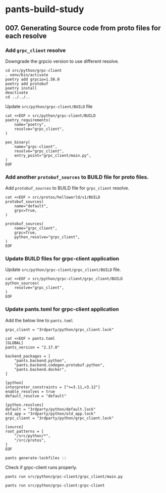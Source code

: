 # pants-build-study

## 007. Generating Source code from proto files for each resolve

### Add `grpc_client` resolve

Downgrade the grpcio version to use different resolve.

```
cd src/python/grpc-client
. venv/bin/activate
poetry add grpcio=1.58.0
poetry add protobuf
poetry install
deactivate
cd ../../..
```

Update `src/python/grpc-client/BUILD` file

```
cat <<EOF > src/python/grpc-client/BUILD
poetry_requirements(
    name="poetry",
    resolve="grpc_client",
)

pex_binary(
    name="grpc-client",
    resolve="grpc_client",
    entry_point="grpc_client/main.py",
)
EOF
```

### Add another `protobuf_sources` to BUILD file for proto files.

Add `protobuf_sources` to BUILD file for `grpc_client` resolve.

```
cat <<EOF > src/protos/helloworld/v1/BUILD
protobuf_sources(
    name="default",
    grpc=True,
)

protobuf_sources(
    name="grpc_client",
    grpc=True,
    python_resolve="grpc_client",
)
EOF
```

### Update BUILD files for grpc-client application

Update `src/python/grpc-client/grpc_client/BUILD` file.

```
cat <<EOF > src/python/grpc-client/grpc_client/BUILD
python_sources(
    resolve="grpc_client",
)
EOF
```

### Update pants.toml for grpc-client application

Add the below line to `pants.toml`

```
grpc_client = "3rdparty/python/grpc_client.lock"
```

```
cat <<EOF > pants.toml
[GLOBAL]
pants_version = "2.17.0"

backend_packages = [
    "pants.backend.python",
    "pants.backend.codegen.protobuf.python",
    "pants.backend.docker",
]

[python]
interpreter_constraints = [">=3.11,<3.12"]
enable_resolves = true
default_resolve = "default"

[python.resolves]
default = "3rdparty/python/default.lock"
old_app = "3rdparty/python/old_app.lock"
grpc_client = "3rdparty/python/grpc_client.lock"

[source]
root_patterns = [
    "/src/python/*",
    "/src/protos",
]
EOF
```

```
pants generate-lockfiles ::
```

Check if grpc-client runs properly.

```
pants run src/python/grpc-client/grpc_client/main.py
```

```
pants run src/python/grpc-client:grpc-client
```

